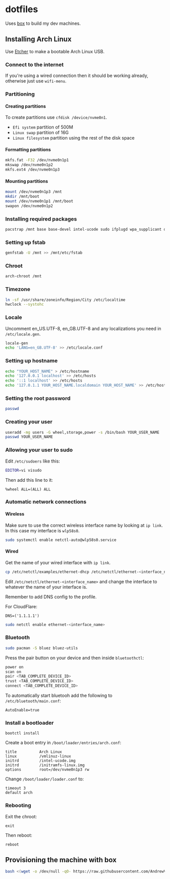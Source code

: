 # dotfiles

Uses [box](https://github.com/AndrewVos/box) to build
my dev machines.

## Installing Arch Linux

Use [Etcher](https://etcher.io/) to make a bootable Arch Linux USB.

### Connect to the internet

If you're using a wired connection then it should be working already,
otherwise just use `wifi-menu`.

### Partitioning

#### Creating partitions

To create partitions use `cfdisk /device/nvme0n1`.

- `Efi system` partition of 500M
- `Linux swap` partition of 16G
- `Linux filesystem` partition using the rest of the disk space

#### Formatting partitions

```bash
mkfs.fat -F32 /dev/nvme0n1p1
mkswap /dev/nvme0n1p2
mkfs.ext4 /dev/nvme0n1p3
```

#### Mounting partitions

```bash
mount /dev/nvme0n1p3 /mnt
mkdir /mnt/boot
mount /dev/nvme0n1p1 /mnt/boot
swapon /dev/nvme0n1p2
```

### Installing required packages

```bash
pacstrap /mnt base base-devel intel-ucode sudo ifplugd wpa_supplicant dialog iw wpa_actiond alsa-utils
```

### Setting up fstab

```bash
genfstab -U /mnt >> /mnt/etc/fstab
```

### Chroot

```bash
arch-chroot /mnt
```

### Timezone

```bash
ln -sf /usr/share/zoneinfo/Region/City /etc/localtime
hwclock --systohc
```

### Locale

Uncomment en_US.UTF-8, en_GB.UTF-8 and any localizations you need in `/etc/locale.gen`.

```bash
locale-gen
echo 'LANG=en_GB.UTF-8' >> /etc/locale.conf
```

### Setting up hostname

```bash
echo "YOUR_HOST_NAME" > /etc/hostname
echo '127.0.0.1	localhost' >> /etc/hosts
echo '::1 localhost' >> /etc/hosts
echo '127.0.1.1	YOUR_HOST_NAME.localdomain YOUR_HOST_NAME' >> /etc/hosts
```

### Setting the root password

```bash
passwd
```

### Creating your user

```bash
useradd -mg users -G wheel,storage,power -s /bin/bash YOUR_USER_NAME
passwd YOUR_USER_NAME

```

### Allowing your user to sudo

Edit `/etc/sudoers` like this:

```bash
EDITOR=vi visudo
```

Then add this line to it:

```
%wheel ALL=(ALL) ALL
```

### Automatic network connections

#### Wireless

Make sure to use the correct wireless interface name by looking at `ip link`.
In this case my interface is `wlp58s0`.

```bash
sudo systemctl enable netctl-auto@wlp58s0.service
```

#### Wired

Get the name of your wired interface with `ip link`.

```bash
cp /etc/netctl/examples/ethernet-dhcp /etc/netctl/ethernet-<interface_name>
```

Edit `/etc/netctl/ethernet-<interface_name>` and change the interface to whatever
the name of your interface is.

Remember to add DNS config to the profile.

For CloudFlare:

```
DNS=('1.1.1.1')
```

```bash
sudo netctl enable ethernet-<interface_name>
```

### Bluetooth

```bash
sudo pacman -S bluez bluez-utils
```

Press the pair button on your device and then inside `bluetoothctl`:

```bash
power on
scan on
pair <TAB_COMPLETE_DEVICE_ID>
trust <TAB_COMPLETE_DEVICE_ID>
connect <TAB_COMPLETE_DEVICE_ID>
```

To automatically start bluetooh add the following to `/etc/bluetooth/main.conf`:

```
AutoEnable=true
```

### Install a bootloader

```
bootctl install
```

Create a boot entry in `/boot/loader/entries/arch.conf`:

```
title          Arch Linux
linux          /vmlinuz-linux
initrd         /intel-ucode.img
initrd         /initramfs-linux.img
options        root=/dev/nvme0n1p3 rw
```

Change `/boot/loader/loader.conf` to:

```
timeout 3
default arch
```

### Rebooting

Exit the chroot:

`exit`

Then reboot:

`reboot`

## Provisioning the machine with box

```bash
bash <(wget -o /dev/null -qO- https://raw.githubusercontent.com/AndrewVos/dotfiles/master/box.sh)
```
